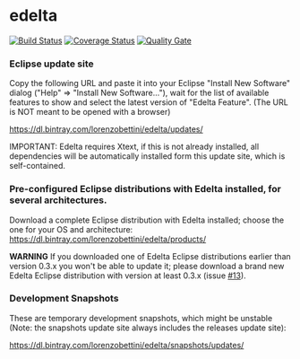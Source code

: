 # edelta

[![Build Status](https://travis-ci.org/LorenzoBettini/edelta.svg?branch=master)](https://travis-ci.org/LorenzoBettini/edelta)
[![Coverage Status](https://coveralls.io/repos/github/LorenzoBettini/edelta/badge.svg?branch=master)](https://coveralls.io/github/LorenzoBettini/edelta?branch=master)
[![Quality Gate](https://sonarcloud.io/api/badges/gate?key=edelta%3Aedelta.parent)](https://sonarcloud.io/dashboard?id=edelta%3Aedelta.parent)

### Eclipse update site

Copy the following URL and paste it into your Eclipse "Install New Software" dialog ("Help" => "Install New Software..."), wait for the list of available features to show and select the latest version of "Edelta Feature". (The URL is NOT meant to be opened with a browser)

https://dl.bintray.com/lorenzobettini/edelta/updates/

IMPORTANT: Edelta requires Xtext, if this is not already installed, all dependencies will be automatically installed form this update site, which is self-contained.

### Pre-configured Eclipse distributions with Edelta installed, for several architectures.

Download a complete Eclipse distribution with Edelta installed; choose the one for your OS and architecture: https://dl.bintray.com/lorenzobettini/edelta/products/

**WARNING** If you downloaded one of Edelta Eclipse distributions earlier than version 0.3.x you won't be able to update it; please download a brand new Edelta Eclipse distribution with version at least 0.3.x (issue [#13](https://github.com/LorenzoBettini/edelta/issues/13)).

### Development Snapshots

These are temporary development snapshots, which might be unstable (Note: the snapshots update site always includes the releases update site):

https://dl.bintray.com/lorenzobettini/edelta/snapshots/updates/
